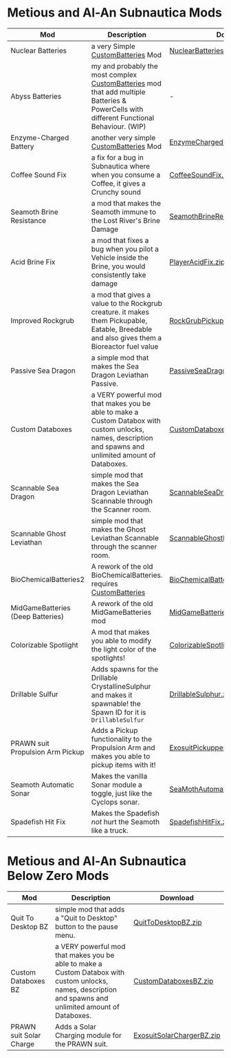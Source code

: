 # Metious and Al-An Subnautica Mods

| Mod |Description  | Download
|--|--|--|
|  Nuclear Batteries| a very Simple [CustomBatteries](https://www.nexusmods.com/subnautica/mods/382) Mod| [NuclearBatteries.zip](https://github.com/Metious/MetiousSubnauticaMods/files/6933011/NuclearBatteries.zip)
| Abyss Batteries| my and probably the most complex [CustomBatteries](https://www.nexusmods.com/subnautica/mods/382) mod that add multiple Batteries & PowerCells with different Functional Behaviour. (WIP)| -
|  Enzyme-Charged Battery| another very simple [CustomBatteries](https://www.nexusmods.com/subnautica/mods/382) Mod| [EnzymeChargedBatteries.zip](https://github.com/Metious/MetiousSubnauticaMods/files/6932939/EnzymeChargedBatteries.zip)
| Coffee Sound Fix| a fix for a bug in Subnautica where when you consume a Coffee, it gives a Crunchy sound| [CoffeeSoundFix.zip](https://github.com/Metious/MetiousSubnauticaMods/files/6932845/CoffeeSoundFix.zip)
| Seamoth Brine Resistance| a mod that makes the Seamoth immune to the Lost River's Brine Damage| [SeamothBrineResist.zip](https://github.com/Metious/MetiousSubnauticaMods/files/6933174/SeamothBrineResist.zip)
| Acid Brine Fix| a mod that fixes a bug when you pilot a Vehicle inside the Brine, you would consistently take damage| [PlayerAcidFix.zip](https://github.com/Metious/MetiousSubnauticaMods/files/6933062/PlayerAcidFix.zip)
| Improved Rockgrub| a mod that gives a value to the Rockgrub creature. it makes them Pickupable, Eatable, Breedable and also gives them a Bioreactor fuel value| [RockGrubPickupable.zip](https://github.com/Metious/MetiousSubnauticaMods/files/6945792/RockGrubPickupable.zip)
| Passive Sea Dragon| a simple mod that makes the Sea Dragon Leviathan Passive.| [PassiveSeaDragon.zip](https://github.com/Metious/MetiousSubnauticaMods/files/6933016/PassiveSeaDragon.zip)
| Custom Databoxes| a VERY powerful mod that makes you be able to make a Custom Databox with custom unlocks, names, description and spawns and unlimited amount of Databoxes.| [CustomDataboxes.zip](https://github.com/Metious/MetiousSubnauticaMods/files/6932047/CustomDataboxes.zip)
| Scannable Sea Dragon| simple mod that makes the Sea Dragon Leviathan Scannable through the Scanner room.| [ScannableSeaDragon.zip](https://github.com/Metious/MetiousSubnauticaMods/files/6933131/ScannableSeaDragon.zip)
| Scannable Ghost Leviathan| simple mod that makes the Ghost Leviathan Scannable through the scanner room.| [ScannableGhostLeviathan.zip](https://github.com/Metious/MetiousSubnauticaMods/files/6933115/ScannableGhostLeviathan.zip)
| BioChemicalBatteries2| A rework of the old BioChemicalBatteries. requires [CustomBatteries](https://www.nexusmods.com/subnautica/mods/382)| [BioChemicalBatteries2.zip](https://github.com/Metious/MetiousSubnauticaMods/files/6932805/BioChemicalBatteries2.zip)
| MidGameBatteries (Deep Batteries)| A rework of the old MidGameBatteries mod| [MidGameBatteries.zip](https://github.com/Metious/MetiousSubnauticaMods/files/6986409/MidGameBatteries.zip)
| Colorizable Spotlight| A mod that makes you able to modify the light color of the spotlights!| [ColorizableSpotlight.zip](https://github.com/Metious/MetiousSubnauticaMods/files/6932897/ColorizableSpotlight.zip)
| Drillable Sulfur| Adds spawns for the Drillable CrystallineSulphur and makes it spawnable! the Spawn ID for it is `DrillableSulfur`| [DrillableSulphur.zip](https://github.com/Metious/MetiousSubnauticaMods/files/6932922/DrillableSulphur.zip)
| PRAWN suit Propulsion Arm Pickup| Adds a Pickup functionality to the Propulsion Arm and makes you able to pickup items with it!| [ExosuitPickupperPropulsionCannon.zip](https://github.com/Metious/MetiousSubnauticaMods/files/6932949/ExosuitPickupperPropulsionCannon.zip)
| Seamoth Automatic Sonar| Makes the vanilla Sonar module a toggle, just like the Cyclops sonar.| [SeaMothAutomaticSonar.zip](https://github.com/Metious/MetiousSubnauticaMods/files/6933149/SeaMothAutomaticSonar.zip)
| Spadefish Hit Fix| Makes the Spadefish _not_ hurt the Seamoth like a truck.| [SpadefishHitFix.zip](https://github.com/Metious/MetiousSubnauticaMods/files/6933197/SpadefishHitFix.zip)


# Metious and Al-An Subnautica Below Zero Mods
| Mod |Description | Download
|--|--|--|
| Quit To Desktop BZ| simple mod that adds a "Quit to Desktop" button to the pause menu.| [QuitToDesktopBZ.zip](https://github.com/Metious/MetiousSubnauticaMods/files/6961717/QuitToDesktopBZ.zip)
| Custom Databoxes BZ| a VERY powerful mod that makes you be able to make a Custom Databox with custom unlocks, names, description and spawns and unlimited amount of Databoxes.| [CustomDataboxesBZ.zip](https://github.com/Metious/MetiousSubnauticaMods/files/6932037/CustomDataboxesBZ.zip)
| PRAWN suit Solar Charge| Adds a Solar Charging module for the PRAWN suit.| [ExosuitSolarChargerBZ.zip](https://github.com/Metious/MetiousSubnauticaMods/files/6932966/ExosuitSolarChargerBZ.zip)

